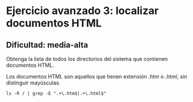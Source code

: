 # Ejercicio avanzado 3: localizar documentos HTML

## Dificultad: media-alta

Obtenga la lista de todos los directorios del sistema que contienen documentos HTML.

Los documentos HTML son aquellos que tienen extensión *.htm* o *.html*, sin distinguir mayúsculas.

```
ls -R / | grep -E ".+\.htm$|.+\.html$"
```
